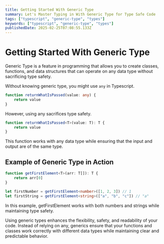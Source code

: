 ```yaml
---
title: Getting Started With Generic Type
summary: Let's Master Typing in With Generic Type for Type Safe Code
tags: ["typescript", "generic-type", "types"]
keywords: ["typescript", "generic-type", "types"]
publishedDate: 2025-02-25T07:08:55.133Z
---
```


# Getting Started With Generic Type

Generic Type is a feature in programming that allows you to create classes, functions, and data structures that can operate on any data type without sacrificing type safety.

Without knowing generic type, you might use `any` in Typescript.

```typescript
function returnWhatIsPassed(value: any) {
    return value
}
```

However, using any sacrifices type safety.

```typescript
function returnWhatIsPassed<T>(value: T): T {
    return value
}
```

This function works with any data type while ensuring that the input and output are of the same type.

## Example of Generic Type in Action

```typescript
function getFirstElement<T>(arr: T[]): T {
    return arr[0]
}

let firstNumber = getFirstElement<number>([1, 2, 3]) // 1
let firstString = getFirstElement<string>(["a", "b", "c"]) // "a"
```

In this example, getFirstElement works with both numbers and strings while maintaining type safety.

Using generic types enhances the flexibility, safety, and readability of your code. Instead of relying on any, generics ensure that your functions and classes work correctly with different data types while maintaining clear and predictable behavior.